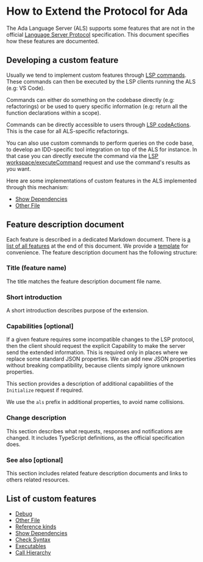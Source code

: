How to Extend the Protocol for Ada
==================================


The Ada Language Server (ALS) supports some features that are not in the official
[Language Server Protocol](https://microsoft.github.io/language-server-protocol)
specification. This document specifies how these features are documented.

## Developing a custom feature

Usually we tend to implement custom features through [LSP commands](https://microsoft.github.io/language-server-protocol/specifications/lsp/3.17/specification/#command). These commands can then be executed by the LSP clients running the ALS (e.g: VS Code).

Commands can either do something on the codebase directly (e.g: refactorings) or be used to query specific information (e.g: return all the function declarations within a scope).

Commands can be directly accessible to users through [LSP codeActions](https://microsoft.github.io/language-server-protocol/specifications/lsp/3.17/specification/#textDocument_codeAction). This is the case for all ALS-specific refactorings.

You can also use custom commands to perform queries on the code base, to develop an IDD-specific tool integration on top of the ALS for instance. In that case you can directly execute the command via the [LSP workspace/executeCommand](https://microsoft.github.io/language-server-protocol/specifications/lsp/3.17/specification/#workspace_executeCommand) request and use the command's results as you want.

Here are some implementations of custom features in the ALS implemented through this mechanism:

* [Show Dependencies](../source/ada/lsp-ada_handlers-show_dependencies_commands.ads)
* [Other File](../source/ada/lsp-ada_handlers-other_file_commands.ads)

## Feature description document

Each feature is described in a dedicated Markdown document.
There is [a list of all features](.#list-of-features) at the end of this document.
We provide a [template](./TEMPLATE.md) for convenience.
The feature description document has the following structure:

### Title (feature name)
The title matches the feature description document file name.

### Short introduction
A short introduction describes purpose of the extension.

### Capabilities [optional]
If a given feature requires some incompatible changes to the LSP protocol,
then the client should request the explicit Capability to make the server
send the extended information. This is required only in places where we
replace some standard JSON properties. We can add new JSON properties
without breaking compatibility, because clients simply ignore unknown properties.

This section provides a description of additional capabilities of the
`Initialize` request if required.

We use the `als` prefix in additional properties, to avoid name collisions.

### Change description
This section describes what requests, responses and notifications are changed.
It includes TypeScript definitions, as the official specification does.

### See also [optional]
This section includes related feature description documents and links to others
related resources.

## List of custom features
 * [Debug](debug.md)
 * [Other File](other_file.md)
 * [Reference kinds](reference_kinds.md)
 * [Show Dependencies](show_dependencies.md)
 * [Check Syntax](check_syntax.md)
 * [Executables](executables.md)
 * [Call Hierarchy](callhierarchy.md)
